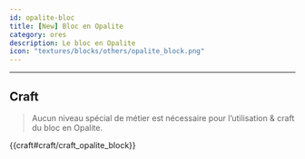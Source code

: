 ```yaml
---
id: opalite-bloc
title: [New] Bloc en Opalite
category: ores
description: Le bloc en Opalite
icon: "textures/blocks/others/opalite_block.png"
---
```

___
## Craft  

> Aucun niveau spécial de métier est nécessaire pour l’utilisation & craft du bloc en Opalite.  

{{craft#craft/craft_opalite_block}}

